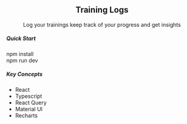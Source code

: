 <div align="center"><h2>Training Logs</h2>
<p>Log your trainings keep track of your progress and get insights</p>
</div>

<h5>Quick Start</h5>
npm install<br/>
npm run dev

<h5>Key Concepts</h5>
<ul>
  <li>React</li>
   <li>Typescript</li> 
  <li>React Query</li>
   <li>Material UI</li>
   <li>Recharts</li>
</ul>  

